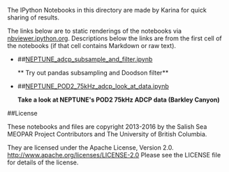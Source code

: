 The IPython Notebooks in this directory are made by Karina for
quick sharing of results.

The links below are to static renderings of the notebooks via
[nbviewer.ipython.org](http://nbviewer.ipython.org/).
Descriptions below the links are from the first cell of the notebooks
(if that cell contains Markdown or raw text).

* ##[NEPTUNE_adcp_subsample_and_filter.ipynb](http://nbviewer.ipython.org/urls/bitbucket.org/canyonsubc/NEPTUNE_data/raw/tip/notebooks/NEPTUNE_adcp_subsample_and_filter.ipynb)  
    
    ** Try out pandas subsampling and Doodson filter**  

* ##[NEPTUNE_POD2_75kHz_adcp_look_at_data.ipynb](http://nbviewer.ipython.org/urls/bitbucket.org/canyonsubc/NEPTUNE_data/raw/tip/notebooks/NEPTUNE_POD2_75kHz_adcp_look_at_data.ipynb)  
    
    **Take a look at NEPTUNE's POD2 75kHz ADCP data (Barkley Canyon)**  


##License

These notebooks and files are copyright 2013-2016
by the Salish Sea MEOPAR Project Contributors
and The University of British Columbia.

They are licensed under the Apache License, Version 2.0.
http://www.apache.org/licenses/LICENSE-2.0
Please see the LICENSE file for details of the license.
